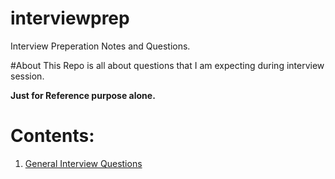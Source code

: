 # interviewprep
Interview Preperation Notes and Questions.

#About
This Repo is all about questions that I am expecting during interview session.

**Just for Reference purpose alone.**

Contents:
==========

1. [General Interview Questions](https://github.com/lttesp/interviewprep/blob/master/general.md)

